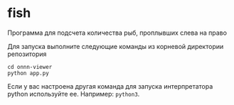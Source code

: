 # fish

Программа для подсчета количества рыб, проплывших слева на право

Для запуска выполните следующие команды из корневой директории репозитория

```
cd onnn-viewer
python app.py
```

Если у вас настроена другая команда для запуска интерпретатора python используйте ее. Например: `python3`.